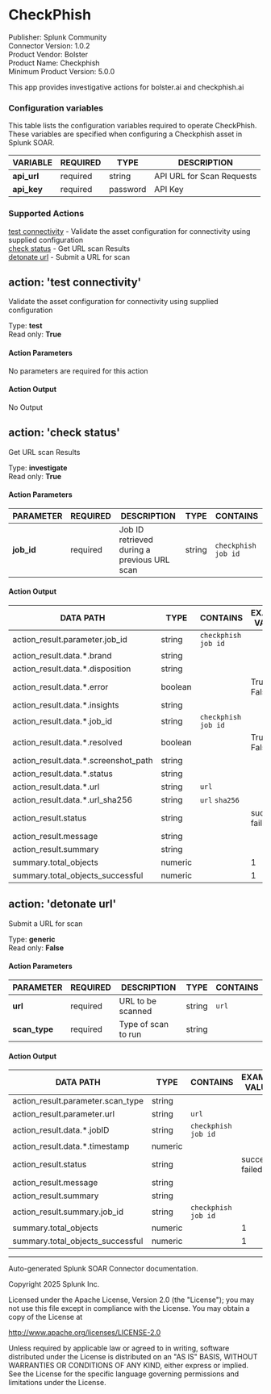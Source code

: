 # CheckPhish

Publisher: Splunk Community \
Connector Version: 1.0.2 \
Product Vendor: Bolster \
Product Name: Checkphish \
Minimum Product Version: 5.0.0

This app provides investigative actions for bolster.ai and checkphish.ai

### Configuration variables

This table lists the configuration variables required to operate CheckPhish. These variables are specified when configuring a Checkphish asset in Splunk SOAR.

VARIABLE | REQUIRED | TYPE | DESCRIPTION
-------- | -------- | ---- | -----------
**api_url** | required | string | API URL for Scan Requests |
**api_key** | required | password | API Key |

### Supported Actions

[test connectivity](#action-test-connectivity) - Validate the asset configuration for connectivity using supplied configuration \
[check status](#action-check-status) - Get URL scan Results \
[detonate url](#action-detonate-url) - Submit a URL for scan

## action: 'test connectivity'

Validate the asset configuration for connectivity using supplied configuration

Type: **test** \
Read only: **True**

#### Action Parameters

No parameters are required for this action

#### Action Output

No Output

## action: 'check status'

Get URL scan Results

Type: **investigate** \
Read only: **True**

#### Action Parameters

PARAMETER | REQUIRED | DESCRIPTION | TYPE | CONTAINS
--------- | -------- | ----------- | ---- | --------
**job_id** | required | Job ID retrieved during a previous URL scan | string | `checkphish job id` |

#### Action Output

DATA PATH | TYPE | CONTAINS | EXAMPLE VALUES
--------- | ---- | -------- | --------------
action_result.parameter.job_id | string | `checkphish job id` | |
action_result.data.\*.brand | string | | |
action_result.data.\*.disposition | string | | |
action_result.data.\*.error | boolean | | True False |
action_result.data.\*.insights | string | | |
action_result.data.\*.job_id | string | `checkphish job id` | |
action_result.data.\*.resolved | boolean | | True False |
action_result.data.\*.screenshot_path | string | | |
action_result.data.\*.status | string | | |
action_result.data.\*.url | string | `url` | |
action_result.data.\*.url_sha256 | string | `url` `sha256` | |
action_result.status | string | | success failed |
action_result.message | string | | |
action_result.summary | string | | |
summary.total_objects | numeric | | 1 |
summary.total_objects_successful | numeric | | 1 |

## action: 'detonate url'

Submit a URL for scan

Type: **generic** \
Read only: **False**

#### Action Parameters

PARAMETER | REQUIRED | DESCRIPTION | TYPE | CONTAINS
--------- | -------- | ----------- | ---- | --------
**url** | required | URL to be scanned | string | `url` |
**scan_type** | required | Type of scan to run | string | |

#### Action Output

DATA PATH | TYPE | CONTAINS | EXAMPLE VALUES
--------- | ---- | -------- | --------------
action_result.parameter.scan_type | string | | |
action_result.parameter.url | string | `url` | |
action_result.data.\*.jobID | string | `checkphish job id` | |
action_result.data.\*.timestamp | numeric | | |
action_result.status | string | | success failed |
action_result.message | string | | |
action_result.summary | string | | |
action_result.summary.job_id | string | `checkphish job id` | |
summary.total_objects | numeric | | 1 |
summary.total_objects_successful | numeric | | 1 |

______________________________________________________________________

Auto-generated Splunk SOAR Connector documentation.

Copyright 2025 Splunk Inc.

Licensed under the Apache License, Version 2.0 (the "License");
you may not use this file except in compliance with the License.
You may obtain a copy of the License at

http://www.apache.org/licenses/LICENSE-2.0

Unless required by applicable law or agreed to in writing,
software distributed under the License is distributed on an "AS IS" BASIS,
WITHOUT WARRANTIES OR CONDITIONS OF ANY KIND, either express or implied.
See the License for the specific language governing permissions and limitations under the License.
